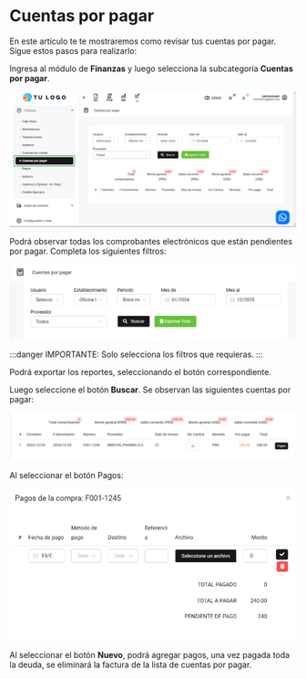 # Cuentas por pagar

En este artículo te te mostraremos como revisar tus cuentas por pagar. Sigue estos pasos para realizarlo:

Ingresa al módulo de **Finanzas** y luego selecciona la subcategoría **Cuentas por pagar**.

![Alt text](img/pagar1.jpg)

Podrá observar todas los comprobantes electrónicos que están pendientes por pagar. Completa los siguientes filtros:

![Alt text](img/pagar5.jpg)

:::danger IMPORTANTE:
Solo selecciona los filtros que requieras.
:::

Podrá exportar los reportes, seleccionando el botón correspondiente.

Luego seleccione el botón **Buscar**. Se observan las siguientes cuentas por pagar:

![Alt text](img/pagar3.jpg)

Al seleccionar el botón Pagos:

![Alt text](img/pagar4.jpg)

Al seleccionar el botón **Nuevo**, podrá agregar pagos, una vez pagada toda la deuda, se eliminará la factura de la lista de cuentas por pagar.
